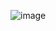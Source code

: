 ![image](https://user-images.githubusercontent.com/113071563/216127389-f69039e7-6bd4-4504-b97a-bfbf07d3a875.png)
